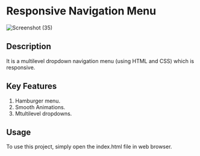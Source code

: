 # Responsive Navigation Menu
![Screenshot (35)](https://github.com/Chandanpreet-Kaur-15/FSD-Assignments/assets/139389365/262b75d2-b8c1-4713-982d-5979865b74b0)
## Description
It is a multilevel dropdown navigation menu (using HTML and CSS) which is responsive.

## Key Features
1. Hamburger menu.
2. Smooth Animations.
3. Mtultilevel dropdowns. 

## Usage
To use this project, simply open the index.html file in web browser.
